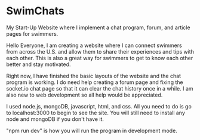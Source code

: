 # SwimChats
My Start-Up Website where I implement a chat program, forum, and article pages for swimmers.

Hello Everyone, I am creating a website where I can connect swimmers from across the U.S. and allow them to share their experiences and tips with each other. This is also a great way for swimmers to get to know each other better and stay motivated. 

Right now, I have finished the basic layouts of the website and the chat program is working. I do need help creating a forum page and fixing the socket.io chat page so that it can clear the chat history once in a while. I am also new to web development so all help would be appreciated.

I used node.js, mongoDB, javascript, html, and css. All you need to do is go to localhost:3000 to begin to see the site. You will still need to install any node and mongoDB if you don't have it.

"npm run dev" is how you will run the program in development mode.
